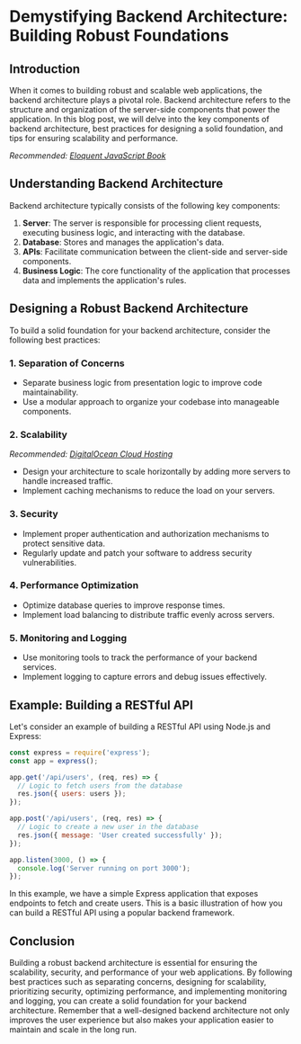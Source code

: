 # Demystifying Backend Architecture: Building Robust Foundations

## Introduction

When it comes to building robust and scalable web applications, the backend architecture plays a pivotal role. Backend architecture refers to the structure and organization of the server-side components that power the application. In this blog post, we will delve into the key components of backend architecture, best practices for designing a solid foundation, and tips for ensuring scalability and performance.

*Recommended: <a href="https://amazon.com/dp/B07C3KLQWX?tag=aiblogcontent-20" target="_blank" rel="nofollow sponsored">Eloquent JavaScript Book</a>*


## Understanding Backend Architecture

Backend architecture typically consists of the following key components:

1. **Server**: The server is responsible for processing client requests, executing business logic, and interacting with the database.
2. **Database**: Stores and manages the application's data.
3. **APIs**: Facilitate communication between the client-side and server-side components.
4. **Business Logic**: The core functionality of the application that processes data and implements the application's rules.

## Designing a Robust Backend Architecture

To build a solid foundation for your backend architecture, consider the following best practices:

### 1. Separation of Concerns

- Separate business logic from presentation logic to improve code maintainability.
- Use a modular approach to organize your codebase into manageable components.

### 2. Scalability

*Recommended: <a href="https://digitalocean.com" target="_blank" rel="nofollow sponsored">DigitalOcean Cloud Hosting</a>*


- Design your architecture to scale horizontally by adding more servers to handle increased traffic.
- Implement caching mechanisms to reduce the load on your servers.

### 3. Security

- Implement proper authentication and authorization mechanisms to protect sensitive data.
- Regularly update and patch your software to address security vulnerabilities.

### 4. Performance Optimization

- Optimize database queries to improve response times.
- Implement load balancing to distribute traffic evenly across servers.

### 5. Monitoring and Logging

- Use monitoring tools to track the performance of your backend services.
- Implement logging to capture errors and debug issues effectively.

## Example: Building a RESTful API

Let's consider an example of building a RESTful API using Node.js and Express:

```javascript
const express = require('express');
const app = express();

app.get('/api/users', (req, res) => {
  // Logic to fetch users from the database
  res.json({ users: users });
});

app.post('/api/users', (req, res) => {
  // Logic to create a new user in the database
  res.json({ message: 'User created successfully' });
});

app.listen(3000, () => {
  console.log('Server running on port 3000');
});
```

In this example, we have a simple Express application that exposes endpoints to fetch and create users. This is a basic illustration of how you can build a RESTful API using a popular backend framework.

## Conclusion

Building a robust backend architecture is essential for ensuring the scalability, security, and performance of your web applications. By following best practices such as separating concerns, designing for scalability, prioritizing security, optimizing performance, and implementing monitoring and logging, you can create a solid foundation for your backend architecture. Remember that a well-designed backend architecture not only improves the user experience but also makes your application easier to maintain and scale in the long run.